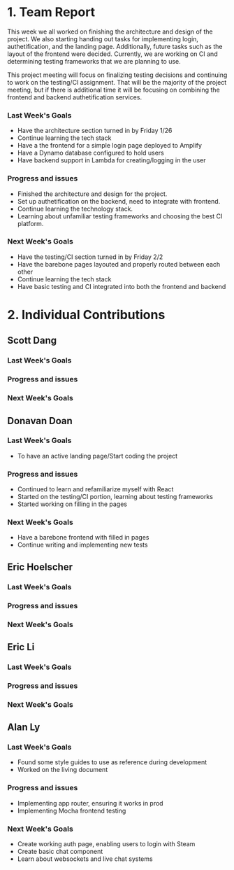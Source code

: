 # 1. Team Report
This week we all worked on finishing the architecture and design of the project. We also starting handing out tasks for implementing login, authetification, and the landing page. Additionally, future tasks such as the layout of the frontend were decided. Currently, we are working on CI and determining testing frameworks that we are planning to use. 

This project meeting will focus on finalizing testing decisions and continuing to work on the testing/CI assignment. That will be the majority of the project meeting, but if there is additional time it will be focusing on combining the frontend and backend authetification services. 

### Last Week's Goals
- Have the architecture section turned in by Friday 1/26
- Continue learning the tech stack
- Have a the frontend for a simple login page deployed to Amplify
- Have a Dynamo database configured to hold users
- Have backend support in Lambda for creating/logging in the user

### Progress and issues
- Finished the architecture and design for the project. 
- Set up authetification on the backend, need to integrate with frontend. 
- Continue learning the technology stack. 
- Learning about unfamiliar testing frameworks and choosing the best CI platform. 

### Next Week's Goals

- Have the testing/CI section turned in by Friday 2/2
- Have the barebone pages layouted and properly routed between each other 
- Continue learning the tech stack
- Have basic testing and CI integrated into both the frontend and backend 

# 2. Individual Contributions
## Scott Dang
### Last Week's Goals

### Progress and issues

### Next Week's Goals

## Donavan Doan
### Last Week's Goals
- To have an active landing page/Start coding the project

### Progress and issues
- Continued to learn and refamiliarize myself with React 
- Started on the testing/CI portion, learning about testing frameworks 
- Started working on filling in the pages 

### Next Week's Goals
- Have a barebone frontend with filled in pages 
- Continue writing and implementing new tests 

## Eric Hoelscher
### Last Week's Goals

### Progress and issues

### Next Week's Goals

## Eric Li
### Last Week's Goals

### Progress and issues

### Next Week's Goals

## Alan Ly
### Last Week's Goals
- Found some style guides to use as reference during development
- Worked on the living document
  
### Progress and issues
- Implementing app router, ensuring it works in prod
- Implementing Mocha frontend testing
  
### Next Week's Goals
- Create working auth page, enabling users to login with Steam
- Create basic chat component
- Learn about websockets and live chat systems
